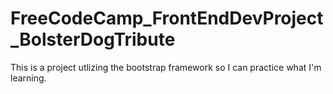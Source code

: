# FreeCodeCamp_FrontEndDevProject_BolsterDogTribute
This is a project utlizing the bootstrap framework so I can practice what I'm learning.
